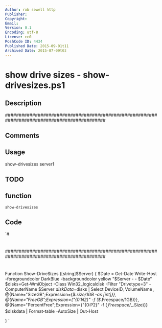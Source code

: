 ```yaml
---
Author: rob sewell http
Publisher: 
Copyright: 
Email: 
Version: 0.1
Encoding: utf-8
License: cc0
PoshCode ID: 4434
Published Date: 2015-09-01t11
Archived Date: 2015-07-09t03
---
```


# show drive sizes - show-drivesizes.ps1

## Description

#############################################################################################

## Comments



## Usage

show-drivesizes server1

## TODO



## function

`show-drivesizes`

## Code

`#
 #
 
  #############################################################################################
 #
 #
 
 
 Function Show-DriveSizes ([string]$Server)
 {
                             $Date = Get-Date
                             Write-Host -foregroundcolor DarkBlue -backgroundcolor yellow "$Server - - $Date"
                             $disks=Get-WmiObject -Class Win32_logicaldisk -Filter "Drivetype=3" -ComputerName $Server
                             $diskData=$disks | Select DeviceID, VolumeName , 
                             @{Name="SizeGB";Expression={$_.size/1GB -as [int]}},
                             @{Name="FreeGB";Expression={"{0:N2}" -f ($_.Freespace/1GB)}},
                             @{Name="PercentFree";Expression={"{0:P2}"  -f ($_.Freespace/$_.Size)}}
                             $diskdata | Format-table -AutoSize | Out-Host
                                                   
 }
`

